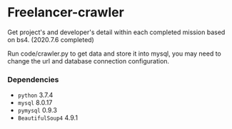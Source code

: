 # Freelancer-crawler
Get project's and developer's detail within each completed mission based on bs4. (2020.7.6 completed)

Run code/crawler.py to get data and store it into mysql, you may need to change the url and database connection configuration.
### Dependencies
* `python` 3.7.4
* `mysql` 8.0.17
* `pymysql` 0.9.3
* `BeautifulSoup4` 4.9.1